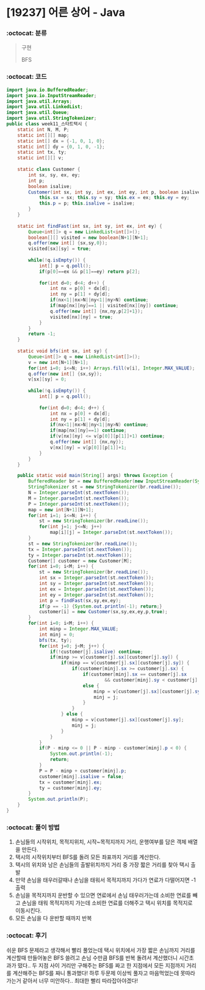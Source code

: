 # [19237] 어른 상어 - Java

###  :octocat: 분류

> 구현
> 
> BFS

### :octocat: 코드

```java
import java.io.BufferedReader;
import java.io.InputStreamReader;
import java.util.Arrays;
import java.util.LinkedList;
import java.util.Queue;
import java.util.StringTokenizer;
public class week11_스타트택시 {
	static int N, M, P;
	static int[][] map;
	static int[] dx = {-1, 0, 1, 0};
	static int[] dy = {0, 1, 0, -1};
	static int tx, ty;
	static int[][] v;
	
	static class Customer {
		int sx, sy, ex, ey;
		int p;
		boolean isalive;
		Customer(int sx, int sy, int ex, int ey, int p, boolean isalive) {
			this.sx = sx; this.sy = sy; this.ex = ex; this.ey = ey;
			this.p = p; this.isalive = isalive;
		}
	}
	
	static int findFast(int sx, int sy, int ex, int ey) {
		Queue<int[]> q = new LinkedList<int[]>();
		boolean[][] visited = new boolean[N+1][N+1];
		q.offer(new int[] {sx,sy,0});
		visited[sx][sy] = true;
		
		while(!q.isEmpty()) {
			int[] p = q.poll();
			if(p[0]==ex && p[1]==ey) return p[2];
			
			for(int d=0; d<4; d++) {
				int nx = p[0] + dx[d];
				int ny = p[1] + dy[d];
				if(nx<1||nx>N||ny<1||ny>N) continue;
				if(map[nx][ny]==1 || visited[nx][ny]) continue;
				q.offer(new int[] {nx,ny,p[2]+1});
				visited[nx][ny] = true;
			}
		}
		return -1;
	}
	
	static void bfs(int sx, int sy) {
		Queue<int[]> q = new LinkedList<int[]>();
		v = new int[N+1][N+1];
		for(int i=0; i<=N; i++) Arrays.fill(v[i], Integer.MAX_VALUE);
		q.offer(new int[] {sx,sy});
		v[sx][sy] = 0;
		
		while(!q.isEmpty()) {
			int[] p = q.poll();
			
			for(int d=0; d<4; d++) {
				int nx = p[0] + dx[d];
				int ny = p[1] + dy[d];
				if(nx<1||nx>N||ny<1||ny>N) continue;
				if(map[nx][ny]==1) continue;
				if(v[nx][ny] <= v[p[0]][p[1]]+1) continue;
				q.offer(new int[] {nx,ny});
				v[nx][ny] = v[p[0]][p[1]]+1;
			}
		}
	}

	public static void main(String[] args) throws Exception {
		BufferedReader br = new BufferedReader(new InputStreamReader(System.in));
		StringTokenizer st = new StringTokenizer(br.readLine());
		N = Integer.parseInt(st.nextToken());
		M = Integer.parseInt(st.nextToken());
		P = Integer.parseInt(st.nextToken());
		map = new int[N+1][N+1];
		for(int i=1; i<=N; i++) {
			st = new StringTokenizer(br.readLine());
			for(int j=1; j<=N; j++)
				map[i][j] = Integer.parseInt(st.nextToken());
		}
		st = new StringTokenizer(br.readLine());
		tx = Integer.parseInt(st.nextToken());
		ty = Integer.parseInt(st.nextToken());
		Customer[] customer = new Customer[M];
		for(int i=0; i<M; i++) {
			st = new StringTokenizer(br.readLine());
			int sx = Integer.parseInt(st.nextToken());
			int sy = Integer.parseInt(st.nextToken());
			int ex = Integer.parseInt(st.nextToken());
			int ey = Integer.parseInt(st.nextToken());
			int p = findFast(sx,sy,ex,ey);
			if(p == -1) {System.out.println(-1); return;}
			customer[i] = new Customer(sx,sy,ex,ey,p,true);
		}
		for(int i=0; i<M; i++) {
			int minp = Integer.MAX_VALUE;
			int minj = 0;
			bfs(tx, ty);
			for(int j=0; j<M; j++) {
				if(!customer[j].isalive) continue;
				if(minp >= v[customer[j].sx][customer[j].sy]) {
					if(minp == v[customer[j].sx][customer[j].sy]) {
						if(customer[minj].sx >= customer[j].sx) {
							if(customer[minj].sx == customer[j].sx
									&& customer[minj].sy < customer[j].sy) continue;
							else {
								minp = v[customer[j].sx][customer[j].sy];
								minj = j;
							}
						}
					} else {
						minp = v[customer[j].sx][customer[j].sy];
						minj = j;
					}
				}
			}
			if(P - minp <= 0 || P - minp - customer[minj].p < 0) {
				System.out.println(-1); 
				return;
			}
			P = P - minp + customer[minj].p;
			customer[minj].isalive = false;
			tx = customer[minj].ex;
			ty = customer[minj].ey;
		}
		System.out.println(P);
	}
}
```

### :octocat: 풀이 방법

1. 손님들의 시작위치, 목적지위치, 시작~목적지까지 거리, 운행여부를 담은 객체 배열을 만든다.
2. 택시의 시작위치부터 BFS를 돌려 모든 좌표까지 거리를 계산한다.
3. 택시의 위치와 남은 손님들의 출발위치까지 거리 중 가장 짧은 거리를 찾아 택시 출발
4. 만약 손님을 태우러갈때나 손님을 태워서 목적지까지 가다가 연료가 다떨어지면 -1 출력
5. 손님을 목적지까지 운반할 수 있으면 연료에서 손님 태우러가는데 소비한 연료를 빼고 손님을 태워
목적지까지 가는데 소비한 연료를 더해주고 택시 위치를 목적지로 이동시킨다.
6. 모든 손님을 다 운반할 때까지 반복

### :octocat: 후기

쉬운 BFS 문제라고 생각해서 빨리 풀었는데 택시 위치에서 가장 짧은 손님까지 거리를 계산할때
만들어놓은 BFS 쓸려고 손님 수만큼 BFS를 반복 돌려서 계산했더니 시간초과가 떴다..
두 지점 사이 거리만 구해주는 BFS를 짜고 한 지점에서 모든 지점까지 거리를 계산해주는 BFS를 짜니
통과했다! 하루 두문제 이상씩 풀자고 마음먹었는데 못따라가는거 같아서 너무 미안하다..
최대한 빨리 따라잡아야겠다!
